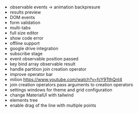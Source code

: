 -   observable events -> animation backpresure
-   results preview
-   DOM events
-   form validation
-   multi-tabs
-   full size editor
-   show code error
-   offline support
-   google drive integration
-   subscribe stage
-   event observable position passed
-   key bind array observable result
-   handle partition join creation operator
-   improve operator bar
-   milion https://www.youtube.com/watch?v=fcY9TthQnI4
-   join creation operators pass arguments to creation operators
-   settings windows for theme and grid configuration
-   change MaterialUI with tailwind
-   elements tree
-   enable drag of the line with multiple points

